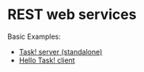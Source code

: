 # REST web services

Basic Examples:
* [ Task! server (standalone)](addressbook)
* [Hello Task! client](taskws-cli)
